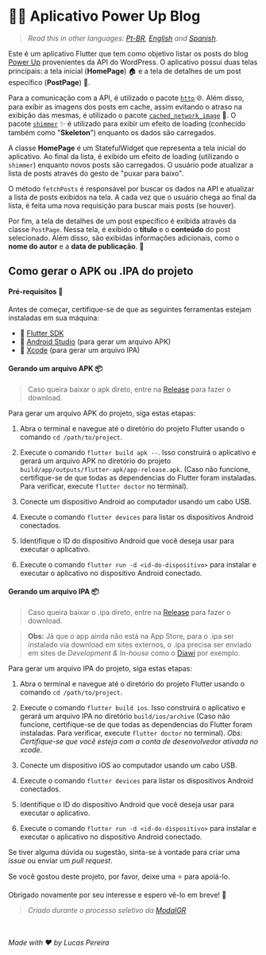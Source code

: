 # 👨‍💻 Aplicativo Power Up Blog

>*Read this in other languages: [Pt-BR](README.md), [English](README.en.md) and [Spanish](README.es.md).*

Este é um aplicativo Flutter que tem como objetivo listar os posts do blog [Power Up](https://powerupblog3.wordpress.com/) provenientes da API do WordPress. O aplicativo possui duas telas principais: a tela inicial (**HomePage**) 🏠 e a tela de detalhes de um post específico (**PostPage**) 📄.

Para a comunicação com a API, é utilizado o pacote [`http`](https://pub.dev/packages/http) 🌐. Além disso, para exibir as imagens dos posts em cache, assim evitando o atraso na exibição das mesmas, é utilizado o pacote [`cached_network_image`](https://pub.dev/packages/cached_network_image) 📸. O pacote [`shimmer`](https://pub.dev/packages/shimmer) ✨ é utilizado para exibir um efeito de loading (conhecido também  como "**Skeleton**") enquanto os dados são carregados.

A classe **HomePage** é um StatefulWidget que representa a tela inicial do aplicativo. Ao final da lista, é exibido um efeito de loading (utilizando o `shimmer`) enquanto novos posts são carregados. O usuário pode atualizar a lista de posts através do gesto de "puxar para baixo".

O método `fetchPosts` é responsável por buscar os dados na API e atualizar a lista de posts exibidos na tela. A cada vez que o usuário chega ao final da lista, é feita uma nova requisição para buscar mais posts (se houver).

Por fim, a tela de detalhes de um post específico é exibida através da classe `PostPage`. Nessa tela, é exibido o **título** e o **conteúdo** do post selecionado. Além disso, são exibidas informações adicionais, como o **nome do autor** e a **data de publicação**. 🚀

## Como gerar o APK ou .IPA do projeto

#### Pré-requisitos 🔧

Antes de começar, certifique-se de que as seguintes ferramentas estejam instaladas em sua máquina:

- 🚀 [Flutter SDK](https://flutter.dev/docs/get-started/install)
- 📱 [Android Studio](https://developer.android.com/studio) (para gerar um arquivo APK)
- 🍎 [Xcode](https://developer.apple.com/xcode/) (para gerar um arquivo IPA)

#### Gerando um arquivo APK 📦

>Caso queira baixar o apk direto, entre na [Release](https://github.com/Lucasbjpereira/powerupblog/releases/tag/release) para fazer o download.

Para gerar um arquivo APK do projeto, siga estas etapas:

1. Abra o terminal e navegue até o diretório do projeto Flutter usando o comando `cd /path/to/project`.

2. Execute o comando `flutter build apk --`. Isso construirá o aplicativo e gerará um arquivo APK no diretório do projeto `build/app/outputs/flutter-apk/app-release.apk`. (Caso não funcione, certifique-se de que todas as dependencias do Flutter foram instaladas. Para verificar, execute `flutter doctor` no terminal).

3. Conecte um dispositivo Android ao computador usando um cabo USB.

4. Execute o comando `flutter devices` para listar os dispositivos Android conectados.

5. Identifique o ID do dispositivo Android que você deseja usar para executar o aplicativo.

6. Execute o comando `flutter run -d <id-do-dispositivo>` para instalar e executar o aplicativo no dispositivo Android conectado.

#### Gerando um arquivo IPA 📦
>Caso queira baixar o .ipa direto, entre na [Release](https://github.com/Lucasbjpereira/powerupblog/releases/tag/release) para fazer o download.

>**Obs:** Já que o app ainda não está na App Store, para o .ipa ser instalado via download em sites externos, o .ipa precisa ser enviado em sites de _Development & In-house_ como o [Diawi](https://www.diawi.com/) por exemplo.

Para gerar um arquivo IPA do projeto, siga estas etapas:

1. Abra o terminal e navegue até o diretório do projeto Flutter usando o comando `cd /path/to/project`.

2. Execute o comando `flutter build ios`. Isso construirá o aplicativo e gerará um arquivo IPA no diretório `build/ios/archive` (Caso não funcione, certifique-se de que todas as dependencias do Flutter foram instaladas. Para verificar, execute `flutter doctor` no terminal).
_Obs: Certifique-se que você esteja com a conta de desenvolvedor ativada no xcode_.

3. Conecte um dispositivo iOS ao computador usando um cabo USB.

4. Execute o comando `flutter devices` para listar os dispositivos Android conectados.

5. Identifique o ID do dispositivo Android que você deseja usar para executar o aplicativo.

6. Execute o comando `flutter run -d <id-do-dispositivo>` para instalar e executar o aplicativo no dispositivo Android conectado.

Se tiver alguma dúvida ou sugestão, sinta-se à vontade para criar uma _issue_ ou enviar um _pull request_.

Se você gostou deste projeto, por favor, deixe uma ⭐️ para apoiá-lo.

Obrigado novamente por seu interesse e espero vê-lo em breve! 👋

>_Criado durante o processo seletivo da [_ModalGR_](https://modalgr.com.br/)_

<br><br>
_Made with :heart: by Lucas Pereira_